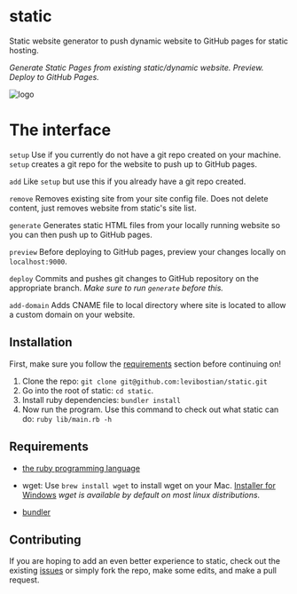 # static

Static website generator to push dynamic website to GitHub pages for static hosting.

*Generate Static Pages from existing static/dynamic website. Preview. Deploy to GitHub Pages.*

![logo](logo.png)

# The interface

`setup`
Use if you currently do not have a git repo created on your machine. `setup` creates a git repo for the website to push up to GitHub pages. 

`add`
Like `setup` but use this if you already have a git repo created.

`remove`
Removes existing site from your site config file. Does not delete content, just removes website from static's site list.

`generate`
Generates static HTML files from your locally running website so you can then push up to GitHub pages.

`preview`
Before deploying to GitHub pages, preview your changes locally on `localhost:9000`.

`deploy`
Commits and pushes git changes to GitHub repository on the appropriate branch. *Make sure to run `generate` before this.*

`add-domain`
Adds CNAME file to local directory where site is located to allow a custom domain on your website.

## Installation

First, make sure you follow the [requirements](#requirements) section before continuing on!

1. Clone the repo: `git clone git@github.com:levibostian/static.git` 
2. Go into the root of static: `cd static`. 
3. Install ruby dependencies: `bundler install`
4. Now run the program. 
Use this command to check out what static can do: `ruby lib/main.rb -h` 

## Requirements

* [the ruby programming language](https://www.ruby-lang.org/en/documentation/installation/)
* wget: Use `brew install wget` to install wget on your Mac. [Installer for Windows](http://gnuwin32.sourceforge.net/packages/wget.htm) 
  *wget is available by default on most linux distributions.*
  
* [bundler](http://bundler.io/)

## Contributing

If you are hoping to add an even better experience to static, check out the existing
[issues](https://github.com/levibostian/static/issues) or simply
fork the repo, make some edits, and make a pull request.
